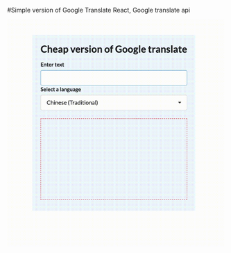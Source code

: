 #Simple version of Google Translate
React, Google translate api 

  <img src="./public/translate-demo.gif" width="500"/>